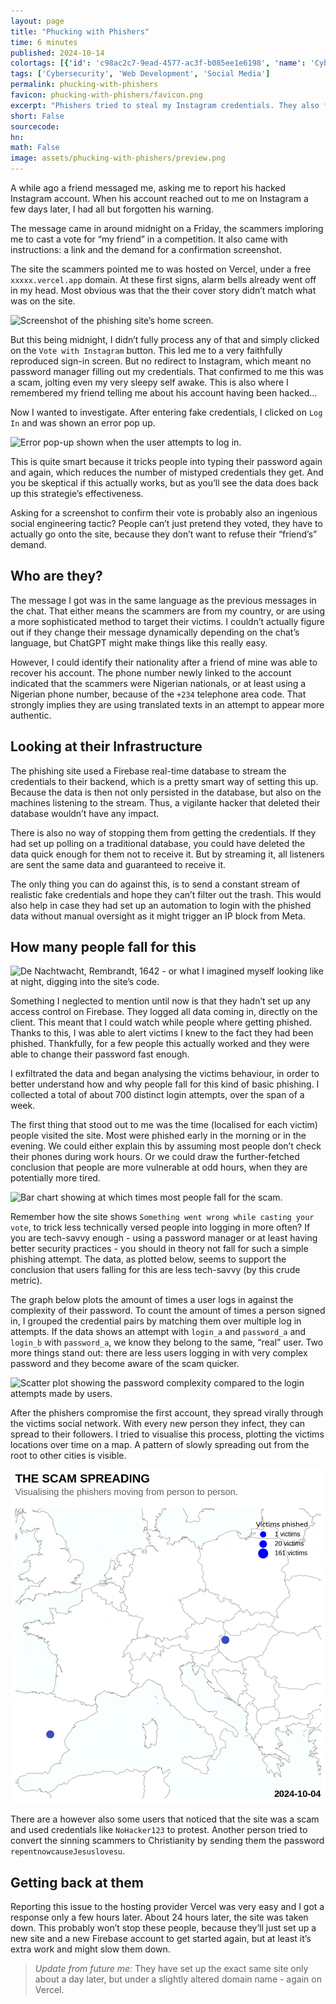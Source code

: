 ```yaml
---
layout: page
title: "Phucking with Phishers"
time: 6 minutes
published: 2024-10-14
colortags: [{'id': 'c98ac2c7-9ead-4577-ac3f-b085ee1e6198', 'name': 'Cybersecurity', 'color': 'default'}, {'id': 'b4957fab-6b30-4589-a430-e71f10a30aeb', 'name': 'Web Development', 'color': 'purple'}, {'id': 'f9de467b-3c23-48c4-afcb-423824da1b9d', 'name': 'Social Media', 'color': 'red'}]
tags: ['Cybersecurity', 'Web Development', 'Social Media']
permalink: phucking-with-phishers
favicon: phucking-with-phishers/favicon.png
excerpt: "Phishers tried to steal my Instagram credentials. They also forget to properly secure their database…"
short: False
sourcecode: 
hn: 
math: False
image: assets/phucking-with-phishers/preview.png
---
```


A while ago a friend messaged me, asking me to report his hacked Instagram account. When his account reached out to me on Instagram a few days later, I had all but forgotten his warning. 

The message came in around midnight on a Friday, the scammers imploring me to cast a vote for “my friend” in a competition. It also came with instructions: a link and the demand for a confirmation screenshot.

The site the scammers pointed me to was hosted on Vercel, under a free `xxxxx.vercel.app` domain. At these first signs, alarm bells already went off in my head. Most obvious was that the their cover story didn’t match what was on the site.

![Screenshot of the phishing site’s home screen.](/assets/phucking-with-phishers/15abdd44be212d064a692c7d6e4ec238.webp)

But this being midnight, I didn’t fully process any of that and simply clicked on the `Vote with Instagram` button. This led me to a very faithfully reproduced sign-in screen. But no redirect to Instagram, which meant no password manager filling out my credentials. That confirmed to me this was a scam, jolting even my very sleepy self awake. This is also where I remembered my friend telling me about his account having been hacked…

Now I wanted to investigate. After entering fake credentials, I clicked on `Log In` and was shown an error pop up. 

![Error pop-up shown when the user attempts to log in.](/assets/phucking-with-phishers/f59ff31c8cbef73b800238d038b28ab5.webp)

This is quite smart because it tricks people into typing their password again and again, which reduces the number of mistyped credentials they get. And you be skeptical if this actually works, but as you’ll see the data does back up this strategie’s effectiveness.

Asking for a screenshot to confirm their vote is probably also an ingenious social engineering tactic? People can’t just pretend they voted, they have to actually go onto the site, because they don’t want to refuse their “friend’s” demand.

## Who are they?

The message I got was in the same language as the previous messages in the chat. That either means the scammers are from my country, or are using a more sophisticated method to target their victims. I couldn’t actually figure out if they change their message dynamically depending on the chat’s language, but ChatGPT might make things like this really easy.

However, I could identify their nationality after a friend of mine was able to recover his account. The phone number newly linked to the account indicated that the scammers were Nigerian nationals, or at least using a Nigerian phone number, because of the `+234` telephone area code. That strongly implies they are using translated texts in an attempt to appear more authentic.

## Looking at their Infrastructure

The phishing site used a Firebase real-time database to stream the credentials to their backend, which is a pretty smart way of setting this up. Because the data is then not only persisted in the database, but also on the machines listening to the stream. Thus, a vigilante hacker that deleted their database wouldn’t have any impact.

There is also no way of stopping them from getting the credentials. If they had set up polling on a traditional database, you could have deleted the data quick enough for them not to receive it. But by streaming it, all listeners are sent the same data and guaranteed to receive it.

The only thing you can do against this, is to send a constant stream of realistic fake credentials and hope they can’t filter out the trash. This would also help in case they had set up an automation to login with the phished data without manual oversight as it might trigger an IP block from Meta.

## How many people fall for this

![De Nachtwacht, Rembrandt, 1642 - or what I imagined myself looking like at night, digging into the site’s code.](/assets/phucking-with-phishers/2e758a46e016aa853da6c1a9b55bc7ab.webp)

Something I neglected to mention until now is that they hadn’t set up any access control on Firebase. They logged all data coming in, directly on the client. This meant that I could watch while people where getting phished. Thanks to this, I was able to alert victims I knew to the fact they had been phished. Thankfully, for a few people this actually worked and they were able to change their password fast enough.

I exfiltrated the data and began analysing the victims behaviour, in order to better understand how and why people fall for this kind of basic phishing. I collected a total of about 700 distinct login attempts, over the span of a week.

The first thing that stood out to me was the time (localised for each victim) people visited the site. Most were phished early in the morning or in the evening. We could either explain this by assuming most people don’t check their phones during work hours. Or we could draw the further-fetched conclusion that people are more vulnerable at odd hours, when they are potentially more tired.

![Bar chart showing at which times most people fall for the scam.](/assets/phucking-with-phishers/3ac98a5f7a8bc1beb63a33c7f52664b3.webp)

Remember how the site shows `Something went wrong while casting your vote`, to trick less technically versed people into logging in more often? If you are tech-savvy enough - using a password manager or at least having better security practices - you should in theory not fall for such a simple phishing attempt. The data, as plotted below, seems to support the conclusion that users falling for this are less tech-savvy (by this crude metric).

The graph below plots the amount of times a user logs in against the complexity of their password. To count the amount of times a person signed in, I grouped the credential pairs by matching them over multiple log in attempts. If the data shows an attempt with `login_a` and `password_a` and  `login_b` with `password_a`, we know they belong to the same, “real” user. Two more things stand out: there are less users logging in with very complex password and they become aware of the scam quicker.

![Scatter plot showing the password complexity compared to the login attempts made by users.](/assets/phucking-with-phishers/f6672319ffd49a3fca195926377c310d.webp)

After the phishers compromise the first account, they spread virally through the victims social network. With every new person they infect, they can spread to their followers. I tried to visualise this process, plotting the victims locations over time on a map. A pattern of slowly spreading out from the root to other cities is visible.

![Map showing the victims locations spreading across Europe, over time.](/assets/phucking-with-phishers/19e6e3e08df2c1bf01c228b089eaf28a.gif)

There are a however also some users that noticed that the site was a scam and used credentials like `NoHacker123` to protest. Another person tried to convert the sinning scammers to Christianity by sending them the password `repentnowcauseJesuslovesu`.

## Getting back at them

Reporting this issue to the hosting provider Vercel was very easy and I got a response only a few hours later. About 24 hours later, the site was taken down. This probably won’t stop these people, because they’ll just set up a new site and a new Firebase account to get started again, but at least it’s extra work and might slow them down.

> *Update from future me:* They have set up the exact same site only about a day later, but under a slightly altered domain name - again on Vercel.

